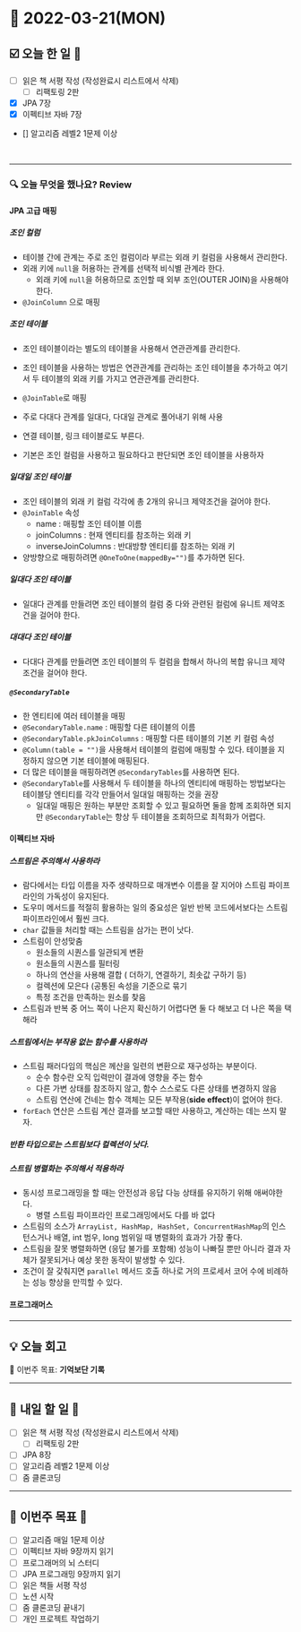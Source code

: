 # 📆 2022-03-21(MON)

## ☑️ 오늘 한 일 📑
- [ ] 읽은 책 서평 작성 (작성완료시 리스트에서 삭제)
    - [ ] 리팩토링 2판
- [x] JPA 7장
- [x] 이펙티브 자바 7장
- [] 알고리즘 레벨2 1문제 이상

<br>

***

### 🔍️ 오늘 무엇을 했나요? Review
#### JPA 고급  매핑
##### 조인 컬럼 
- 테이블 간에 관계는 주로 조인 컬럼이라 부르는 외래 키 컬럼을 사용해서 관리한다. 
- 외래 키에 `null`을 허용하는 관계를 선택적 비식별 관계라 한다. 
  - 외래 키에 `null`을 허용하므로 조인할 때 외부 조인(OUTER JOIN)을 사용해야 한다.
- `@JoinColumn` 으로 매핑

##### 조인 테이블
- 조인 테이블이라는 별도의 테이블을 사용해서 연관관계를 관리한다. 
- 조인 테이블을 사용하는 방법은 연관관계를 관리하는 조인 테이블을 추가하고 여기서 두 테이블의 외래 키를 가지고 연관관계를 관리한다. 
- `@JoinTable`로 매핑 
- 주로 다대다 관계를 일대다, 다대일 관계로 풀어내기 위해 사용
- 연결 테이블, 링크 테이블로도 부른다. 

- 기본은 조인 컬럼을 사용하고 필요하다고 판단되면 조인 테이블을 사용하자

##### 일대일 조인 테이블
- 조인 테이블의 외래 키 컬럼 각각에 총 2개의 유니크 제약조건을 걸어야 한다. 
- `@JoinTable` 속성
  - name : 매핑할 조인 테이블 이름
  - joinColumns : 현재 엔티티를 참조하는 외래 키 
  - inverseJoinColumns : 반대방향 엔티티를 참조하는 외래 키 
- 양방향으로 매핑하려면 `@OneToOne(mappedBy="")`를 추가하면 된다. 

##### 일대다 조인 테이블
- 일대다 관계를 만들려면 조인 테이블의 컬럼 중 다와 관련된 컬럼에 유니트 제약조건을 걸어야 한다.

##### 대대다 조인 테이블
- 다대다 관계를 만들려면 조인 테이블의 두 컬럼을 합해서 하나의 복합 유니크 제약조건을 걸어야 한다. 

##### `@SecondaryTable` 
- 한 엔티티에 여러 테이블을 매핑 
- `@SecondaryTable.name` : 매핑할 다른 테이블의 이름
- `@SecondaryTable.pkJoinColumns` : 매핑할 다른 테이블의 기본 키 컬럼 속성
- `@Column(table = "")`을 사용해서 테이블의 컬럼에 매핑할 수 있다. 테이블을 지정하지 않으면 기본 테이블에 매핑된다. 
- 더 많은 테이블을 매핑하려면 `@SecondaryTables`를 사용하면 된다. 
- `@SecondaryTable`를 사용해서 두 테이블을 하나의 엔티티에 매핑하는 방법보다는 테이블당 엔티티를 각각 만들어서 일대일 매핑하는 것을 권장
  - 일대일 매핑은 원하는 부분만 조회할 수 있고 필요하면 둘을 함께 조회하면 되지만 `@SecondaryTable`는 항상 두 테이블을 조회하므로 최적화가 어렵다. 

#### 이펙티브 자바 
##### 스트림은 주의해서 사용하라 
- 람다에서는 타입 이름을 자주 생략하므로 매개변수 이름을 잘 지어야 스트림 파이프라인의 가독성이 유지된다.
- 도우미 메서드를 적절히 활용하는 일의 중요성은 일반 반복 코드에서보다는 스트림 파이프라인에서 훨씬 크다. 
- `char` 값들을 처리할 때는 스트림을 삼가는 편이 낫다. 
- 스트림이 안성맞춤
  - 원소들의 시퀀스를 일관되게 변환
  - 원소들의 시퀀스를 필터링
  - 하나의 연산을 사용해 결합 ( 더하기, 연결하기, 최솟값 구하기 등)
  - 컬렉션에 모은다 (공통된 속성을 기준으로 묶기
  - 특정 조건을 만족하는 원소를 찾음
- 스트림과 반복 중 어느 쪽이 나은지 확신하기 어렵다면 둘 다 해보고 더 나은 쪽을 택해라 

##### 스트림에서는 부작용 없는 함수를 사용하라 

- 스트림 패러다임의 핵심은 께산을 일련의 변환으로 재구성하는 부분이다. 
  - 순수 함수란 오직 입력만이 결과에 영향을 주는 함수 
  - 다른 가변 상태를 참조하지 않고, 함수 스스로도 다른 상태를 변경하지 않음
  - 스트림 연산에 건네는 함수 객체는 모든 부작용(**side effect**)이 없어야 한다. 
- `forEach` 연산은 스트림 계산 결과를 보고할 때만 사용하고, 계산하는 데는 쓰지 말자. 

##### 반환 타입으로는 스트림보다 컬렉션이 낫다. 
##### 스트림 병렬화는 주의해서 적용하라 
- 동시성 프로그래밍을 할 때는 안전성과 응답 다능 상태를 유지하기 위해 애써야한다. 
  - 병렬 스트림 파이프라인 프로그래밍에서도 다를 바 없다
- 스트림의 소스가 `ArrayList, HashMap, HashSet, ConcurrentHashMap`의 인스턴스거나 배열, int 범우, long 범위일 때 병렬화의 효과가 가장 좋다. 
- 스트림을 잘못 병렬화하면 (응답 불가를 포함해) 성능이 나빠질 뿐만 아니라 결과 자체가 잘못되거나 예상 못한 동작이 발생할 수 있다. 
- 조건이 잘 갖춰지면 `parallel` 메서드 호출 하나로 거의 프로세서 코어 수에 비례하는 성능 향상을 만끽할 수 있다.

#### 프로그래머스 
***

## 💡 오늘 회고

🎯 이번주 목표: **기억보단 기록**

***

## 🎯 내일 할 일 🎯
- [ ] 읽은 책 서평 작성 (작성완료시 리스트에서 삭제)
    - [ ] 리팩토링 2판
- [ ] JPA 8장
- [ ] 알고리즘 레벨2 1문제 이상
- [ ] 줌 클론코딩

***

## 🏁 이번주 목표 🏁
- [ ] 알고리즘 매일 1문제 이상
- [ ] 이펙티브 자바 9장까지 읽기
- [ ] 프로그래머의 뇌 스터디
- [ ] JPA 프로그래밍 9장까지 읽기
- [ ] 읽은 책들 서평 작성
- [ ] 노션 시작
- [ ] 줌 클론코딩 끝내기
- [ ] 개인 프로젝트 작업하기 